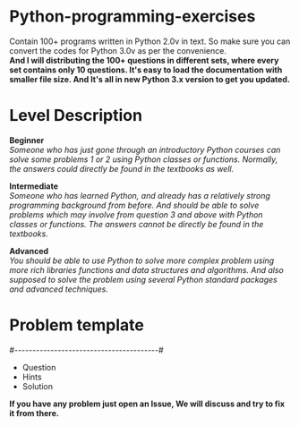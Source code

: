 # Python-programming-exercises 
Contain 100+ programs written in Python 2.0v in text. So make sure you can convert the codes for Python 3.0v as per the convenience. <br>
**And I will distributing the 100+ questions in different sets, where every set contains only 10 questions. It's easy to load the documentation with smaller file size. And It's all in new Python 3.x version to get you updated.**

# Level	Description

**Beginner**<br> 
_Someone who has just gone through an introductory Python courses can solve some problems 1 or 2 using Python classes or functions. Normally, the answers could directly be found in the textbooks as well._<br>
	
**Intermediate**<br> 
_Someone who has learned Python, and already has a relatively strong programming background from before. And should be able to solve problems which may involve from question 3 and above with Python classes or functions. The answers cannot be directly be found in the textbooks._<br>

**Advanced**<br> 
_You should be able to use Python to solve more complex problem using more rich libraries functions and data structures and algorithms. And also supposed to solve the problem using several Python standard packages and advanced techniques._

# Problem template
#----------------------------------------#<br>
- Question<br>
- Hints<br>
- Solution<br>

**If you have any problem just open an Issue, We will discuss and try to fix it from there.**
